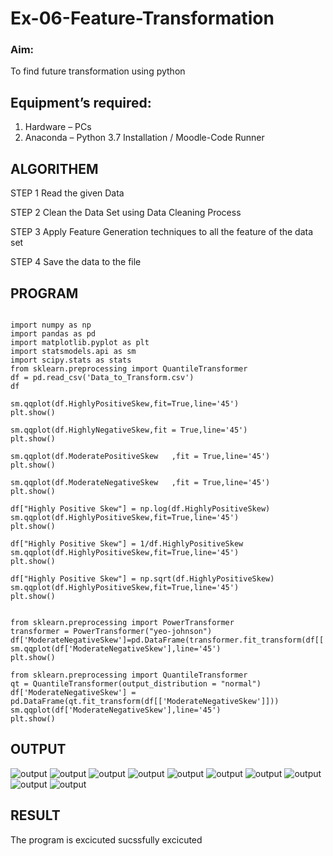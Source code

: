 # Ex-06-Feature-Transformation
### Aim:
To find future transformation using python
## Equipment’s required:
1.	Hardware – PCs
2.	Anaconda – Python 3.7 Installation / Moodle-Code Runner
## ALGORITHEM
STEP 1
Read the given Data

STEP 2
Clean the Data Set using Data Cleaning Process

STEP 3
Apply Feature Generation techniques to all the feature of the data set

STEP 4
Save the data to the file
## PROGRAM 
```

import numpy as np
import pandas as pd
import matplotlib.pyplot as plt
import statsmodels.api as sm
import scipy.stats as stats
from sklearn.preprocessing import QuantileTransformer
df = pd.read_csv('Data_to_Transform.csv')
df

sm.qqplot(df.HighlyPositiveSkew,fit=True,line='45')
plt.show()

sm.qqplot(df.HighlyNegativeSkew,fit = True,line='45')
plt.show()

sm.qqplot(df.ModeratePositiveSkew	,fit = True,line='45')
plt.show()

sm.qqplot(df.ModerateNegativeSkew	,fit = True,line='45')
plt.show()

df["Highly Positive Skew"] = np.log(df.HighlyPositiveSkew)
sm.qqplot(df.HighlyPositiveSkew,fit=True,line='45')
plt.show()

df["Highly Positive Skew"] = 1/df.HighlyPositiveSkew
sm.qqplot(df.HighlyPositiveSkew,fit=True,line='45')
plt.show()

df["Highly Positive Skew"] = np.sqrt(df.HighlyPositiveSkew)
sm.qqplot(df.HighlyPositiveSkew,fit=True,line='45')
plt.show()


from sklearn.preprocessing import PowerTransformer
transformer = PowerTransformer("yeo-johnson")
df['ModerateNegativeSkew']=pd.DataFrame(transformer.fit_transform(df[['ModerateNegativeSkew']]))
sm.qqplot(df['ModerateNegativeSkew'],line='45')
plt.show()

from sklearn.preprocessing import QuantileTransformer
qt = QuantileTransformer(output_distribution = "normal")
df['ModerateNegativeSkew'] = pd.DataFrame(qt.fit_transform(df[['ModerateNegativeSkew']]))
sm.qqplot(df['ModerateNegativeSkew'],line='45')
plt.show()
```
## OUTPUT
![output](./1.png)
![output](./2.png)
![output](./3.png)
![output](./4.png)
![output](./5.png)
![output](./6.png)
![output](./7.png)
![output](./8.png)
![output](./10.png)
![output](./9.png)
## RESULT
The program is excicuted sucssfully excicuted